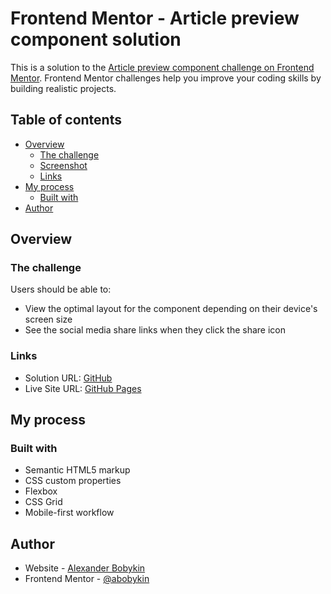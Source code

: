 # Frontend Mentor - Article preview component solution

This is a solution to the [Article preview component challenge on Frontend Mentor](https://www.frontendmentor.io/challenges/article-preview-component-dYBN_pYFT). Frontend Mentor challenges help you improve your coding skills by building realistic projects. 

## Table of contents

- [Overview](#overview)
  - [The challenge](#the-challenge)
  - [Screenshot](#screenshot)
  - [Links](#links)
- [My process](#my-process)
  - [Built with](#built-with)
- [Author](#author)

## Overview

### The challenge

Users should be able to:

- View the optimal layout for the component depending on their device's screen size
- See the social media share links when they click the share icon

### Links

- Solution URL: [GitHub](https://github.com/abobykin/test-task-article-preview-component)
- Live Site URL: [GitHub Pages](https://abobykin.github.io/test-task-article-preview-component/)

## My process

### Built with

- Semantic HTML5 markup
- CSS custom properties
- Flexbox
- CSS Grid
- Mobile-first workflow

## Author

- Website - [Alexander Bobykin](https://alexfrontend.com/)
- Frontend Mentor - [@abobykin](https://www.frontendmentor.io/profile/abobykin)


